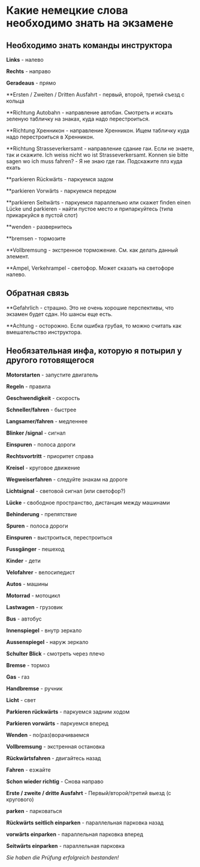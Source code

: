 # Какие немецкие слова необходимо знать на экзамене

## Необходимо знать команды инструктора

**Links** - налево

**Rechts** - направо

**Geradeaus** - прямо

**Ersten / Zweiten / Dritten Ausfahrt - первый, второй, третий съезд с кольца

**Richtung Autobahn - направление автобан. Смотреть и искать зеленую табличку на знаках, куда надо перестроиться.

**Richtung Хренникон - направление Хренникон. Ищем табличку куда надо перестроиться в Хренникон.

**Richtung Strasseverkersamt - направление сдание гаи. Если не знаете, так и скажите. Ich weiss nicht wo ist Strasseverkersamt. Konnen sie bitte sagen wo ich muss fahren? - Я не знаю где гаи. Подскажите плз куда ехать

**parkieren Rückwärts - паркуемся задом

**parkieren Vorwärts - паркуемся передом

**parkieren Seitwärts - паркуемся параллельно или скажет finden einen Lücke und parkieren - найти пустое место и припаркуйтесь (типа прикаркуйся в пустой слот)

**wenden - развернитесь

**bremsen - тормозите

**Vollbremsung - экстренное торможение. См. как делать данный элемент.

**Ampel, Verkehrampel - светофор. Может сказать на светофоре налево.

## Обратная связь

**Gefahrlich - страшно. Это не очень хорошие перспективы, что экзамен будет сдан. Но шансы еще есть.

**Achtung - осторожно. Если ошибка грубая, то можно считать как вмешательство инструктора.

## Необязательная инфа, которую я потырил у другого готовящегося

**Motorstarten** - запустите двигатель

**Regeln** - правила

**Geschwendigkeit** - скорость

**Schneller/fahren** - быстрее

**Langsamer/fahren** - медленнее 

**Blinker /signal** - сигнал

**Einspuren** - полоса дороги

**Rechtsvortritt** - приоритет справа

**Kreisel** - круговое движение

**Wegweiserfahren** - следуйте знакам на дороге

**Lichtsignal** - световой сигнал (или светофор?)

**Lücke** - свободное пространство, дистанция между машинами

**Behinderung** - препятствие

**Spuren** - полоса дороги

**Einspuren** - выстроиться, перестроиться

**Fussgänger** - пешеход 

**Kinder** - дети 

**Velofahrer** - велосипедист 

**Autos** - машины 

**Motorrad** - мотоцикл 

**Lastwagen** - грузовик 

**Bus** - автобус

**Innenspiegel** - внутр зеркало

**Aussenspiegel** - наруж зеркало

**Schulter Blick** - смотреть через плечо

**Bremse** - тормоз

**Gas** - газ

**Handbremse** - ручник

**Licht** - свет

**Parkieren rückwärts** - паркуемся задним ходом 

**Parkieren vorwärts** - паркуемся вперед

**Wenden** - по(раз)ворачиваемся

**Vollbremsung** - экстренная остановка

**Rückwärtsfahren** - двигайтесь назад

**Fahren** - езжайте

**Schon wieder richtig** - Снова направо

**Erste / zweite / dritte Ausfahrt** - Первый/второй/третий выезд (с кругового)

**parken** - парковаться

**Rückwärts seitlich einparken** - параллельная парковка назад

**vorwärts einparken** - параллельная парковка вперед

**Seitwärts einparken** - параллельная парковка

*Sie haben die Prüfung erfolgreich bestanden!*
